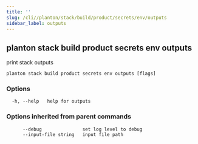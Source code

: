 ```yaml
---
title: ''
slug: /cli//planton/stack/build/product/secrets/env/outputs
sidebar_label: outputs
---
```

## planton stack build product secrets env outputs

print stack outputs

```
planton stack build product secrets env outputs [flags]
```

### Options

```
  -h, --help   help for outputs
```

### Options inherited from parent commands

```
      --debug               set log level to debug
      --input-file string   input file path
```

